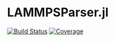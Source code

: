 # LAMMPSParser.jl

[![Build Status](https://github.com/dynamic-queries/LAMMPSParser.jl/actions/workflows/CI.yml/badge.svg?branch=main)](https://github.com/dynamic-queries/LAMMPSParser.jl/actions/workflows/CI.yml?query=branch%3Amain)
[![Coverage](https://codecov.io/gh/dynamic-queries/LAMMPSParser.jl/branch/main/graph/badge.svg)](https://codecov.io/gh/dynamic-queries/LAMMPSParser.jl)
